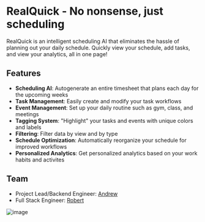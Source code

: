# RealQuick - No nonsense, just scheduling

RealQuick is an intelligent scheduling AI that eliminates the hassle of planning out your daily schedule. Quickly view your schedule, add tasks, and view your analytics, all in one page!

## Features
- **Scheduling AI**: Autogenerate an entire timesheet that plans each day for the upcoming weeks
- **Task Management**: Easily create and modify your task workflows
- **Event Management**: Set up your daily routine such as gym, class, and meetings
- **Tagging System**: "Highlight" your tasks and events with unique colors and labels
- **Filtering**: Filter data by view and by type
- **Schedule Optimization**: Automatically reorganize your schedule for improved workflows
- **Personalized Analytics**: Get personalized analytics based on your work habits and activites

## Team
- Project Lead/Backend Engineer: [Andrew](https://github.com/AndrewRoe34)
- Full Stack Engineer: [Robert](https://github.com/RobertForristall)

![image](https://github.com/user-attachments/assets/0135c557-9ddf-47bc-afc5-82a97e1931d8)

